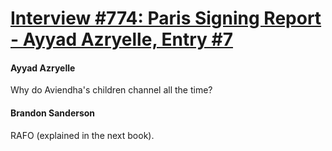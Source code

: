 # [Interview #774: Paris Signing Report - Ayyad Azryelle, Entry #7](https://www.theoryland.com/intvmain.php?i=774#7)

#### Ayyad Azryelle

Why do Aviendha's children channel all the time?

#### Brandon Sanderson

RAFO (explained in the next book).

